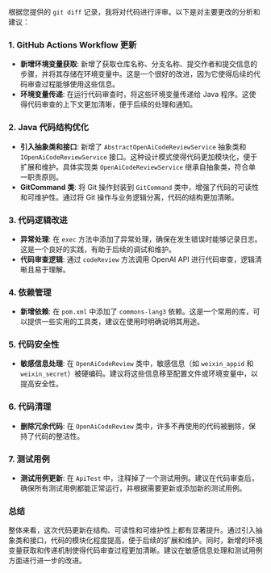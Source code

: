 根据您提供的 `git diff` 记录，我将对代码进行评审。以下是对主要更改的分析和建议：

### 1. GitHub Actions Workflow 更新
- **新增环境变量获取**: 新增了获取仓库名称、分支名称、提交作者和提交信息的步骤，并将其存储在环境变量中。这是一个很好的改进，因为它使得后续的代码审查过程能够使用这些信息。
- **环境变量传递**: 在运行代码审查时，将这些环境变量传递给 Java 程序。这使得代码审查的上下文更加清晰，便于后续的处理和通知。

### 2. Java 代码结构优化
- **引入抽象类和接口**: 新增了 `AbstractOpenAiCodeReviewService` 抽象类和 `IOpenAiCodeReviewService` 接口。这种设计模式使得代码更加模块化，便于扩展和维护。具体实现类 `OpenAiCodeReviewService` 继承自抽象类，符合单一职责原则。
- **GitCommand 类**: 将 Git 操作封装到 `GitCommand` 类中，增强了代码的可读性和可维护性。通过将 Git 操作与业务逻辑分离，代码的结构更加清晰。

### 3. 代码逻辑改进
- **异常处理**: 在 `exec` 方法中添加了异常处理，确保在发生错误时能够记录日志。这是一个良好的实践，有助于后续的调试和维护。
- **代码审查逻辑**: 通过 `codeReview` 方法调用 OpenAI API 进行代码审查，逻辑清晰且易于理解。

### 4. 依赖管理
- **新增依赖**: 在 `pom.xml` 中添加了 `commons-lang3` 依赖。这是一个常用的库，可以提供一些实用的工具类，建议在使用时明确说明其用途。

### 5. 代码安全性
- **敏感信息处理**: 在 `OpenAiCodeReview` 类中，敏感信息（如 `weixin_appid` 和 `weixin_secret`）被硬编码。建议将这些信息移至配置文件或环境变量中，以提高安全性。

### 6. 代码清理
- **删除冗余代码**: 在 `OpenAiCodeReview` 类中，许多不再使用的代码被删除，保持了代码的整洁性。

### 7. 测试用例
- **测试用例更新**: 在 `ApiTest` 中，注释掉了一个测试用例。建议在代码审查后，确保所有测试用例都能正常运行，并根据需要更新或添加新的测试用例。

### 总结
整体来看，这次代码更新在结构、可读性和可维护性上都有显著提升。通过引入抽象类和接口，代码的模块化程度提高，便于后续的扩展和维护。同时，新增的环境变量获取和传递机制使得代码审查过程更加清晰。建议在敏感信息处理和测试用例方面进行进一步的改进。